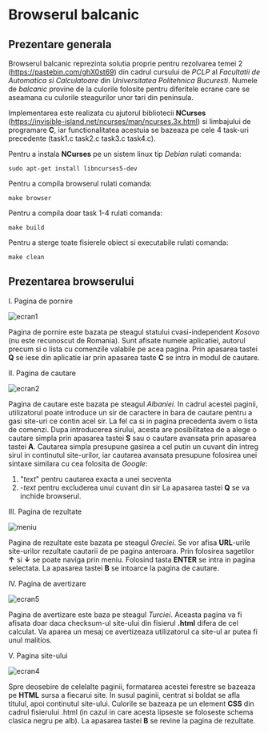 #                                                                           Browserul balcanic

## Prezentare generala

Browserul balcanic reprezinta solutia proprie pentru rezolvarea temei 2 (https://pastebin.com/ghX0st69) din cadrul cursului de *PCLP* al *Facultatii de Automatica si Calculatoare* din *Universitatea Politehnica Bucuresti*. Numele de *balcanic* provine de la culorile folosite pentru diferitele ecrane care se aseamana cu culorile steagurilor unor tari din peninsula.

Implementarea este realizata cu ajutorul bibliotecii **NCurses** (https://invisible-island.net/ncurses/man/ncurses.3x.html) si limbajului de programare **C**, iar functionalitatea acestuia se bazeaza pe cele 4 task-uri precedente (task1.c task2.c task3.c task4.c).

Pentru a instala **NCurses** pe un sistem linux tip *Debian* rulati comanda:
```
sudo apt-get install libncurses5-dev
```

Pentru a compila browserul rulati comanda:
```
make browser
```

Pentru a compila doar task 1-4 rulati comanda:
```
make build
```

Pentru a sterge toate fisierele obiect si executabile rulati comanda:
```
make clean
```

## Prezentarea browserului

I. Pagina de pornire

![ecran1](https://user-images.githubusercontent.com/93268175/154868653-518c3010-be2d-4a6f-a572-06cecace34b0.JPG)

Pagina de pornire este bazata pe steagul statului cvasi-independent *Kosovo* (nu este recunoscut de Romania). 
Sunt afisate numele aplicatiei, autorul precum si o lista cu comenzile valabile pe acea pagina.
Prin apasarea tastei **Q** se iese din aplicatie iar prin apasarea taste **C** se intra in modul de cautare.

II. Pagina de cautare

![ecran2](https://user-images.githubusercontent.com/93268175/154868882-94b82992-3de5-485e-b33e-f4d872bd5dc6.JPG)

Pagina de cautare este bazata pe steagul *Albaniei*.
In cadrul acestei paginii, utilizatorul poate introduce un sir de caractere in bara de cautare pentru a gasi site-uri ce contin acel sir.
La fel ca si in pagina precedenta avem o lista de comenzi.
Dupa introducerea sirului, acesta are posibilitatea de a alege o cautare simpla prin apasarea tastei **S** sau o cautare avansata prin apasarea tastei **A**.
Cautarea simpla presupune gasirea a cel putin un cuvant din intreg sirul in continutul site-urilor, iar cautarea avansata presupune folosirea unei sintaxe similara cu cea folosita de *Google*: 
1. "*text*" pentru cautarea exacta a unei secventa
2. -*text*  pentru excluderea unui cuvant din sir
La apasarea tastei **Q** se va inchide browserul.

III. Pagina de rezultate

![meniu](https://user-images.githubusercontent.com/93268175/154869199-c97d8bb5-a0e8-42a9-833f-0d576dec8284.JPG)

Pagina de rezultate este bazata pe steagul *Greciei*.
Se vor afisa **URL**-urile site-urilor rezultate cautarii de pe pagina anteroara.
Prin folosirea sagetilor **↑** si **↓** se poate naviga prin meniu.
Folosind tasta **ENTER** se intra in pagina selectata.
La apasarea tastei **B** se intoarce la pagina de cautare.

IV. Pagina de avertizare

![ecran5](https://user-images.githubusercontent.com/93268175/155258580-b713d6a8-6747-4197-884c-0217a94500c5.JPG)

Pagina de avertizare este baza pe steagul *Turciei*.
Aceasta pagina va fi afisata doar daca checksum-ul site-ului din fisierul **.html** difera de cel calculat.
Va aparea un mesaj ce avertizeaza utilizatorul ca site-ul ar putea fi unul malitios.

V. Pagina site-ului

![ecran4](https://user-images.githubusercontent.com/93268175/154869376-a112bb81-a374-4b31-9b96-f82f53faf30c.JPG)

Spre deosebire de celelalte paginii, formatarea acestei ferestre se bazeaza pe **HTML** sursa a fiecarui site. 
In susul paginii, centrat si boldat se afla titulul, apoi continutul site-ului.
Culorile se bazeaza pe un element **CSS** din cadrul fisierului .html (in cazul in care acesta lipseste se foloseste schema clasica negru pe alb).
La apasarea tastei **B** se revine la pagina de rezultate.




